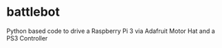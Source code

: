 # battlebot
Python based code to drive a Raspberry Pi 3 via Adafruit Motor Hat and a PS3 Controller
